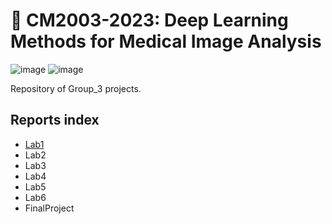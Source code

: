 # 🤖 CM2003-2023: Deep Learning Methods for Medical Image Analysis

![image](https://img.shields.io/badge/Python-FFD43B?style=for-the-badge&logo=python&logoColor=blue)
![image](https://img.shields.io/badge/TensorFlow-FF6F00?style=for-the-badge&logo=tensorflow&logoColor=white)

Repository of Group_3 projects.

## Reports index

- [Lab1](/Lab1/README.md)
- Lab2
- Lab3
- Lab4
- Lab5
- Lab6
- FinalProject
